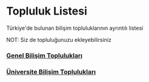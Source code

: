 # Topluluk Listesi
Türkiye'de bulunan bilişim topluluklarının ayrıntılı listesi

NOT: Siz de topluluğunuzu ekleyebilirsiniz

### [Genel Bilişim Toplulukları](Genel-Topluluklar.md)
### [Üniversite Bilişim Toplulukları](Universite-Topluluklari.md)
